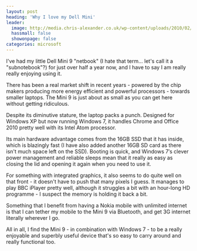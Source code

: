 ```yaml
---
layout: post
heading: 'Why I love my Dell Mini'
leader:
  image: http://media.chris-alexander.co.uk/wp-content/uploads/2010/02/work.jpg
  hassmall: false
  showonpage: false
categories: microsoft
---
```


I've had my little Dell Mini 9 "netbook" (I hate that term... let's call it a "subnotebook"?) for just over half a year now, and I have to say I am really really enjoying using it.

There has been a real market shift in recent years - powered by the chip makers producing more energy efficient and powerful processors - towards smaller laptops. The Mini 9 is just about as small as you can get here without getting ridiculous.

Despite its diminutive stature, the laptop packs a punch. Designed for Windows XP but now running Windows 7, it handles Chrome and Office 2010 pretty well with its Intel Atom processor.

Its main hardware advantage comes from the 16GB SSD that it has inside, which is blazingly fast (I have also added another 16GB SD card as there isn't much space left on the SSD). Booting is quick, and Windows 7′s clever power management and reliable sleeps mean that it really as easy as closing the lid and opening it again when you need to use it.

For something with integrated graphics, it also seems to do quite well on that front - it doesn't have to push that many pixels I guess. It manages to play BBC iPlayer pretty well, although it struggles a bit with an hour-long HD programme - I suspect the memory is holding it back a bit.

Something that I benefit from having a Nokia mobile with unlimited internet is that I can tether my mobile to the Mini 9 via Bluetooth, and get 3G internet literally wherever I go.

All in all, I find the Mini 9 - in combination with Windows 7 - to be a really enjoyable and superbly useful device that's so easy to carry around and really functional too.

<!-- Replace missing image from http://media.chris-alexander.co.uk/wp-content/uploads/2010/02/home.jpg -->

<!-- Replace missing image from http://media.chris-alexander.co.uk/wp-content/uploads/2010/02/iplayer.jpg -->

<!-- Replace missing image from http://media.chris-alexander.co.uk/wp-content/uploads/2010/02/work.jpg -->
